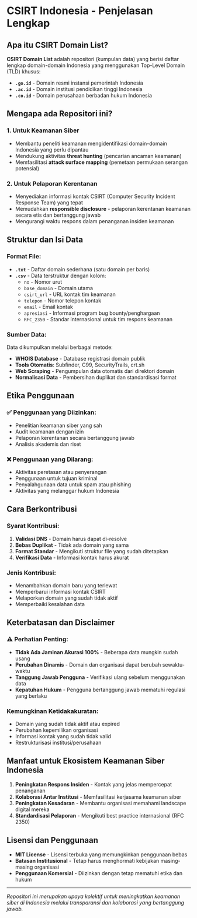 # CSIRT Indonesia - Penjelasan Lengkap

## Apa itu CSIRT Domain List?

**CSIRT Domain List** adalah repositori (kumpulan data) yang berisi daftar lengkap domain-domain Indonesia yang menggunakan Top-Level Domain (TLD) khusus:
- **`.go.id`** - Domain resmi instansi pemerintah Indonesia
- **`.ac.id`** - Domain institusi pendidikan tinggi Indonesia  
- **`.co.id`** - Domain perusahaan berbadan hukum Indonesia

## Mengapa ada Repositori ini?

### 1. **Untuk Keamanan Siber**
- Membantu peneliti keamanan mengidentifikasi domain-domain Indonesia yang perlu dipantau
- Mendukung aktivitas **threat hunting** (pencarian ancaman keamanan)
- Memfasilitasi **attack surface mapping** (pemetaan permukaan serangan potensial)

### 2. **Untuk Pelaporan Kerentanan**
- Menyediakan informasi kontak CSIRT (Computer Security Incident Response Team) yang tepat
- Memudahkan **responsible disclosure** - pelaporan kerentanan keamanan secara etis dan bertanggung jawab
- Mengurangi waktu respons dalam penanganan insiden keamanan

## Struktur dan Isi Data

### Format File:
- **`.txt`** - Daftar domain sederhana (satu domain per baris)
- **`.csv`** - Data terstruktur dengan kolom:
  - `no` - Nomor urut
  - `base_domain` - Domain utama
  - `csirt_url` - URL kontak tim keamanan
  - `telepon` - Nomor telepon kontak
  - `email` - Email kontak
  - `apresiasi` - Informasi program bug bounty/penghargaan
  - `RFC_2350` - Standar internasional untuk tim respons keamanan

### Sumber Data:
Data dikumpulkan melalui berbagai metode:
- **WHOIS Database** - Database registrasi domain publik
- **Tools Otomatis**: Subfinder, C99, SecurityTrails, crt.sh
- **Web Scraping** - Pengumpulan data otomatis dari direktori domain
- **Normalisasi Data** - Pembersihan duplikat dan standardisasi format

## Etika Penggunaan

### ✅ **Penggunaan yang Diizinkan:**
- Penelitian keamanan siber yang sah
- Audit keamanan dengan izin
- Pelaporan kerentanan secara bertanggung jawab
- Analisis akademis dan riset

### ❌ **Penggunaan yang Dilarang:**
- Aktivitas peretasan atau penyerangan
- Penggunaan untuk tujuan kriminal
- Penyalahgunaan data untuk spam atau phishing
- Aktivitas yang melanggar hukum Indonesia

## Cara Berkontribusi

### Syarat Kontribusi:
1. **Validasi DNS** - Domain harus dapat di-resolve
2. **Bebas Duplikat** - Tidak ada domain yang sama
3. **Format Standar** - Mengikuti struktur file yang sudah ditetapkan
4. **Verifikasi Data** - Informasi kontak harus akurat

### Jenis Kontribusi:
- Menambahkan domain baru yang terlewat
- Memperbarui informasi kontak CSIRT
- Melaporkan domain yang sudah tidak aktif
- Memperbaiki kesalahan data

## Keterbatasan dan Disclaimer

### ⚠️ **Perhatian Penting:**
- **Tidak Ada Jaminan Akurasi 100%** - Beberapa data mungkin sudah usang
- **Perubahan Dinamis** - Domain dan organisasi dapat berubah sewaktu-waktu
- **Tanggung Jawab Pengguna** - Verifikasi ulang sebelum menggunakan data
- **Kepatuhan Hukum** - Pengguna bertanggung jawab mematuhi regulasi yang berlaku

### Kemungkinan Ketidakakuratan:
- Domain yang sudah tidak aktif atau expired
- Perubahan kepemilikan organisasi
- Informasi kontak yang sudah tidak valid
- Restrukturisasi institusi/perusahaan

## Manfaat untuk Ekosistem Keamanan Siber Indonesia

1. **Peningkatan Respons Insiden** - Kontak yang jelas mempercepat penanganan
2. **Kolaborasi Antar Institusi** - Memfasilitasi kerjasama keamanan siber
3. **Peningkatan Kesadaran** - Membantu organisasi memahami landscape digital mereka
4. **Standardisasi Pelaporan** - Mengikuti best practice internasional (RFC 2350)

## Lisensi dan Penggunaan

- **MIT License** - Lisensi terbuka yang memungkinkan penggunaan bebas
- **Batasan Institusional** - Tetap harus menghormati kebijakan masing-masing organisasi
- **Penggunaan Komersial** - Diizinkan dengan tetap mematuhi etika dan hukum

---

*Repositori ini merupakan upaya kolektif untuk meningkatkan keamanan siber di Indonesia melalui transparansi dan kolaborasi yang bertanggung jawab.*
